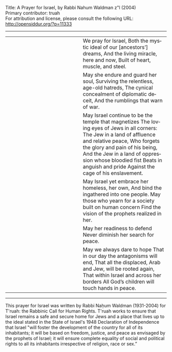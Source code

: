 <html>
<head></head>
<body>
Title: A Prayer for Israel, by Rabbi Nahum Waldman z"l (2004)<br />
Primary contributor: truah<br />
For attribution and license, please consult the following URL: <a href="http://opensiddur.org/?p=11333">http://opensiddur.org/?p=11333</a>
<p />
<hr />

<table style="margin-left: auto;margin-right: auto;">
<tbody>
<tr><td style="vertical-align: top;" width="46%">
<div class="liturgy" lang="he" style="text-align: right;">

</span></div>
</td>
 
<td style="vertical-align:top;" width="53%">
<div class="english" lang="en">
We pray for Israel,
Both the mystic ideal of our [ancestors’] dreams,
And the living miracle, here and now,
Built of heart, muscle, and steel.
</div></td>
</tr>


<tr>
<td style="vertical-align: top;" width="46%">
<div class="liturgy" lang="he">

</span></div></td>


<td style="vertical-align: top;" width="53%">
<div class="english" lang="en">
May she endure and guard her soul,
Surviving the relentless, age-old hatreds,
The cynical concealment of diplomatic deceit,
And the rumblings that warn of war.
</div></td>
</tr>


<tr>
<td style="vertical-align: top;" width="46%">
<div class="liturgy" lang="he">

</span></div></td>


<td style="vertical-align: top;" width="53%">
<div class="english" lang="en">
May Israel continue to be the temple that magnetizes
The loving eyes of Jews in all corners:
The Jew in a land of affluence and relative peace,
Who forgets the glory and pain of his being,
And the Jew in a land of oppression whose bloodied fist
Beats in anguish and pride
Against the cage of his enslavement.
</div></td>
</tr>


<tr>
<td style="vertical-align: top;" width="46%">
<div class="liturgy" lang="he">

</span></div></td>


<td style="vertical-align: top;" width="53%">
<div class="english" lang="en">
May Israel yet embrace her homeless, her own,
And bind the ingathered into one people.
May those who yearn for a society built on human concern
Find the vision of the prophets realized in her.
</div></td>
</tr>


<tr>
<td style="vertical-align: top;" width="46%">
<div class="liturgy" lang="he">

</span></div></td>


<td style="vertical-align: top;" width="53%">
<div class="english" lang="en">
May her readiness to defend
Never diminish her search for peace.
</div></td>
</tr>


<tr>
<td style="vertical-align: top;" width="46%">
<div class="liturgy" lang="he">

</span></div></td>


<td style="vertical-align: top;" width="53%">
<div class="english" lang="en">
May we always dare to hope
That in our day the antagonisms will end,
That all the displaced, Arab and Jew, will be rooted again,
That within Israel and across her borders
All God’s children will touch hands in peace.
</div>
</td></tr>
</tbody></table>

<hr />

This prayer for Israel was written by Rabbi Naḥum Waldman (1931-2004) for T'ruah: the Rabbinic Call for Human Rights. T'ruah works to ensure that Israel remains a safe and secure home for Jews and a place that lives up to the ideal stated in the State of Israel's 1948 Declaration of Independence that Israel "will foster the development of the country for all of its inhabitants; it will be based on freedom, justice, and peace as envisaged by the prophets of Israel; it will ensure complete equality of social and political rights to all its inhabitants irrespective of religion, race or sex.”
</body>
</html>